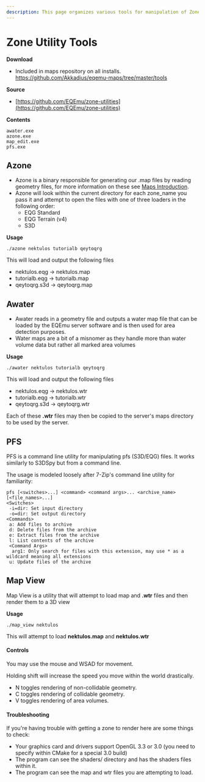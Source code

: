 ```yaml
---
description: This page organizes various tools for manipulation of Zones.
---
```


# Zone Utility Tools

**Download**

* Included in maps repository on all installs. https://github.com/Akkadius/eqemu-maps/tree/master/tools

**Source**

* [https://github.com/EQEmu/zone-utilities](https://github.com/EQEmu/zone-utilities)

**Contents**

```text
awater.exe
azone.exe
map_edit.exe
pfs.exe
```

## Azone

* Azone is a binary responsible for generating our .map files by reading geometry files, for more information on these see [Maps Introduction](../../../../server/maps).
* Azone will look within the current directory for each zone_name you pass it and attempt to open the files with one of three loaders in the following order:
  * EQG Standard
  * EQG Terrain (v4)
  * S3D

**Usage**

```text
./azone nektulos tutorialb qeytoqrg
```

This will load and output the following files

* nektulos.eqg -&gt; nektulos.map
* tutorialb.eqg -&gt; tutorialb.map
* qeytoqrg.s3d -&gt; qeytoqrg.map

## Awater

* Awater reads in a geometry file and outputs a water map file that can be loaded by the EQEmu server software and is then used for area detection purposes.
* Water maps are a bit of a misnomer as they handle more than water volume data but rather all marked area volumes

**Usage**

```text
./awater nektulos tutorialb qeytoqrg
```

This will load and output the following files

* nektulos.eqg -&gt; nektulos.wtr
* tutorialb.eqg -&gt; tutorialb.wtr
* qeytoqrg.s3d -&gt; qeytoqrg.wtr

Each of these **.wtr** files may then be copied to the server's maps directory to be used by the server.

## PFS

PFS is a command line utility for manipulating pfs (S3D/EQG) files. It works similarly to S3DSpy but from a command line.

The usage is modeled loosely after 7-Zip's command line utility for familiarity:

```markup
pfs [<switches>...] <command> <command args>... <archive_name> [<file_names>...]
<Switches>
 -i=dir: Set input directory
 -o=dir: Set output directory
<Commands>
 a: Add files to archive
 d: Delete files from the archive
 e: Extract files from the archive
 l: List contents of the archive
 <Command Args>
  arg1: Only search for files with this extension, may use * as a wildcard meaning all extensions
 u: Update files of the archive
```

## Map View

Map View is a utility that will attempt to load map and **.wtr** files and then render them to a 3D view

**Usage**

```text
./map_view nektulos
```

This will attempt to load **nektulos.map** and **nektulos.wtr**

#### Controls

You may use the mouse and WSAD for movement.

Holding shift will increase the speed you move within the world drastically.

* N toggles rendering of non-collidable geometry.
* C toggles rendering of collidable geometry.
* V toggles rendering of area volumes.

#### Troubleshooting

If you're having trouble with getting a zone to render here are some things to check:

* Your graphics card and drivers support OpenGL 3.3 or 3.0 (you need to specify within CMake for a special 3.0 build)
* The program can see the shaders/ directory and has the shaders files within it.
* The program can see the map and wtr files you are attempting to load.

